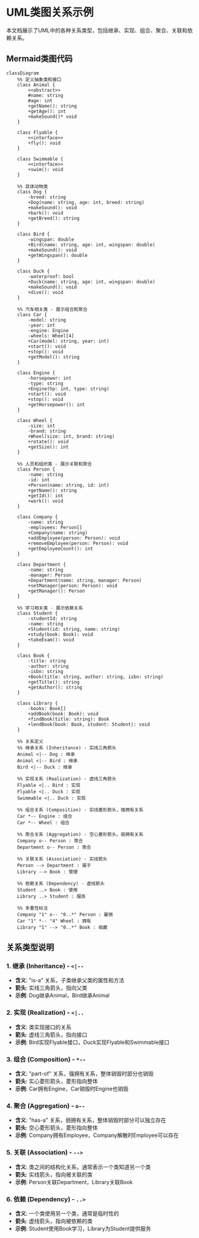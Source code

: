 # UML类图关系示例

本文档展示了UML中的各种关系类型，包括继承、实现、组合、聚合、关联和依赖关系。

## Mermaid类图代码

```mermaid
classDiagram
    %% 定义抽象类和接口
    class Animal {
        <<abstract>>
        #name: string
        #age: int
        +getName(): string
        +getAge(): int
        +makeSound()* void
    }
    
    class Flyable {
        <<interface>>
        +fly(): void
    }
    
    class Swimmable {
        <<interface>>
        +swim(): void
    }
    
    %% 具体动物类
    class Dog {
        -breed: string
        +Dog(name: string, age: int, breed: string)
        +makeSound(): void
        +bark(): void
        +getBreed(): string
    }
    
    class Bird {
        -wingspan: double
        +Bird(name: string, age: int, wingspan: double)
        +makeSound(): void
        +getWingspan(): double
    }
    
    class Duck {
        -waterproof: bool
        +Duck(name: string, age: int, wingspan: double)
        +makeSound(): void
        +dive(): void
    }
    
    %% 汽车相关类 - 展示组合和聚合
    class Car {
        -model: string
        -year: int
        -engine: Engine
        -wheels: Wheel[4]
        +Car(model: string, year: int)
        +start(): void
        +stop(): void
        +getModel(): string
    }
    
    class Engine {
        -horsepower: int
        -type: string
        +Engine(hp: int, type: string)
        +start(): void
        +stop(): void
        +getHorsepower(): int
    }
    
    class Wheel {
        -size: int
        -brand: string
        +Wheel(size: int, brand: string)
        +rotate(): void
        +getSize(): int
    }
    
    %% 人员和组织类 - 展示关联和聚合
    class Person {
        -name: string
        -id: int
        +Person(name: string, id: int)
        +getName(): string
        +getId(): int
        +work(): void
    }
    
    class Company {
        -name: string
        -employees: Person[]
        +Company(name: string)
        +addEmployee(person: Person): void
        +removeEmployee(person: Person): void
        +getEmployeeCount(): int
    }
    
    class Department {
        -name: string
        -manager: Person
        +Department(name: string, manager: Person)
        +setManager(person: Person): void
        +getManager(): Person
    }
    
    %% 学习相关类 - 展示依赖关系
    class Student {
        -studentId: string
        -name: string
        +Student(id: string, name: string)
        +study(book: Book): void
        +takeExam(): void
    }
    
    class Book {
        -title: string
        -author: string
        -isbn: string
        +Book(title: string, author: string, isbn: string)
        +getTitle(): string
        +getAuthor(): string
    }
    
    class Library {
        -books: Book[]
        +addBook(book: Book): void
        +findBook(title: string): Book
        +lendBook(book: Book, student: Student): void
    }
    
    %% 关系定义
    %% 继承关系 (Inheritance) - 实线三角箭头
    Animal <|-- Dog : 继承
    Animal <|-- Bird : 继承
    Bird <|-- Duck : 继承
    
    %% 实现关系 (Realization) - 虚线三角箭头
    Flyable <|.. Bird : 实现
    Flyable <|.. Duck : 实现
    Swimmable <|.. Duck : 实现
    
    %% 组合关系 (Composition) - 实线菱形箭头，强拥有关系
    Car *-- Engine : 组合
    Car *-- Wheel : 组合
    
    %% 聚合关系 (Aggregation) - 空心菱形箭头，弱拥有关系
    Company o-- Person : 聚合
    Department o-- Person : 聚合
    
    %% 关联关系 (Association) - 实线箭头
    Person --> Department : 属于
    Library --> Book : 管理
    
    %% 依赖关系 (Dependency) - 虚线箭头
    Student ..> Book : 使用
    Library ..> Student : 服务
    
    %% 多重性标注
    Company "1" o-- "0..*" Person : 雇佣
    Car "1" *-- "4" Wheel : 拥有
    Library "1" --> "0..*" Book : 收藏
```

## 关系类型说明

### 1. 继承 (Inheritance) - `<|--`
- **含义**: "is-a" 关系，子类继承父类的属性和方法
- **箭头**: 实线三角箭头，指向父类
- **示例**: Dog继承Animal，Bird继承Animal

### 2. 实现 (Realization) - `<|..`
- **含义**: 类实现接口的关系
- **箭头**: 虚线三角箭头，指向接口
- **示例**: Bird实现Flyable接口，Duck实现Flyable和Swimmable接口

### 3. 组合 (Composition) - `*--`
- **含义**: "part-of" 关系，强拥有关系，整体销毁时部分也销毁
- **箭头**: 实心菱形箭头，菱形指向整体
- **示例**: Car拥有Engine，Car销毁时Engine也销毁

### 4. 聚合 (Aggregation) - `o--`
- **含义**: "has-a" 关系，弱拥有关系，整体销毁时部分可以独立存在
- **箭头**: 空心菱形箭头，菱形指向整体
- **示例**: Company拥有Employee，Company解散时Employee可以存在

### 5. 关联 (Association) - `-->`
- **含义**: 类之间的结构化关系，通常表示一个类知道另一个类
- **箭头**: 实线箭头，指向被关联的类
- **示例**: Person关联Department，Library关联Book

### 6. 依赖 (Dependency) - `..>`
- **含义**: 一个类使用另一个类，通常是临时性的
- **箭头**: 虚线箭头，指向被依赖的类
- **示例**: Student使用Book学习，Library为Student提供服务